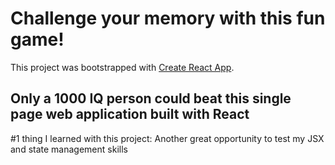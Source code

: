 # Challenge your memory with this fun game!

This project was bootstrapped with [Create React App](https://github.com/facebook/create-react-app).

## Only a 1000 IQ person could beat this single page web application built with React

#1 thing I learned with this project: Another great opportunity to test my JSX and state management skills
